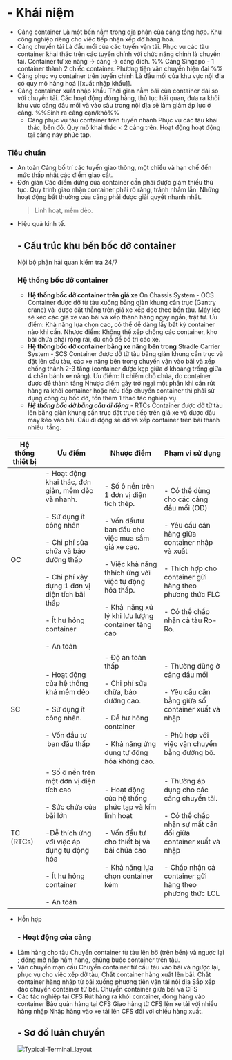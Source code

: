 # - Khái niệm
- Cảng container 
  Là một bến nằm trong địa phận của cảng tổng hợp.
	Khu công nghiệp riêng cho việc tiếp nhận xếp dỡ hàng hoá.
- Cảng chuyền tải 
  Là đầu mối của các tuyến vận tải.
	Phục vụ các tàu container khai thác trên các tuyến chính với chức năng chính là chuyền tải.
	Container từ xe nâng -> cảng -> cảng đích.
%% Cảng Singapo - 1 container thành 2 chiếc container. Phương tiện vận chuyển hiện đại %%
- Cảng phục vụ container trên tuyến chính 
  Là đầu mối của khu vực nội địa có quy mô hàng hoá [[xuất nhập khẩu]]. 
- Cảng container xuất nhập khẩu
  Thời gian nằm bãi của container dài so với chuyền tải. Các hoạt động đóng hàng, thủ tục hải quan, đưa ra khỏi khu vực cảng đầu mối và vào sâu trong nội địa sẽ làm giảm áp lực ở cảng.
  %%Sinh ra cảng cạn/khô%%
  - Cảng phục vụ tàu container trên tuyến nhánh
Phục vụ các tàu khai thác, bến đỗ.
Quy mô khai thác < 2 cảng trên.
Hoạt động hoạt động tại cảng này phức tạp.

### Tiêu chuẩn
- An toàn 
Cảng bố trí các tuyến giao thông, một chiều và hạn chế đến mức thấp nhất các điểm giao cắt.
- Đơn giản
  Các điểm dừng của container cần phải được giảm thiểu thủ tục. Quy trình giao nhận container phải rõ ràng, tránh nhầm lẫn.
  Những hoạt động bất thường của cảng phải được giải quyết nhanh nhất.
  >Linh hoạt, mềm dẻo.
- Hiệu quả kinh tế.
  ## - Cấu trúc khu bến bốc dỡ container 
  Nội bộ phận hải quan kiểm tra 24/7
  ### Hệ thống bốc dỡ container 
  - **Hệ thống bốc dỡ container trên giá xe** On Chassis System - OCS
  Container được dỡ từ tàu xuống bằng giàn khung cần trục (Gantry crane) và  được đặt thẳng trên giá xe xếp dọc theo bến tàu. Máy léo sẽ kéo các giá xe vào bãi và xếp thành hàng ngay ngắn, trật tự.
    Ưu điểm: Khả năng lựa chọn cao, có thể dễ dàng lấy bất kỳ container nào khi cần.
	Nhược điểm: Không thể xếp chồng các container, kho bãi chứa phải rộng rãi, đủ chỗ để bố trí các xe.
  - **Hệ thông bốc dỡ container bằng xe nâng bên trong** Stradle Carrier System - SCS
Container được dỡ từ tàu bằng giàn khung cần trục và đặt lên cầu tàu, các xe nâng bên trong chuyển vận vào bãi và xếp chồng thành 2-3 tầng (container được kẹp giữa ở khoảng trống giữa 4 chân bánh xe nâng).
	Ưu điểm: Ít chiếm chỗ chứa, do container được để thành tầng
	Nhược điểm gây trở ngại một phần khi cần rút hàng ra khỏi container hoặc nếu tiếp chuyển container thì phải sử dụng công cụ bốc dỡ, tốn thêm 1 thao tác nghiệp vụ.
  - **_Hệ thống bốc dỡ bằng cẩu di động_** - RTCs
Container được dỡ từ tàu lên bằng giàn khung cần trục đặt trực tiếp trên giá xe và được đầu máy kéo vào bãi. Cẩu di động sẽ dỡ và xếp container trên bãi thành nhiều  tầng. 

| Hệ thống thiết bị | Ưu điểm | Nhược điểm | Phạm vi sử dụng |
| ---- | ---- | ---- | ---- |
| OC | - Hoạt động khai thác, đơn giản, mềm dẻo và nhanh.<br><br>- Sử dụng ít công nhân<br><br>- Chi phí sửa chữa và bảo dưởng thấp<br><br>- Chi phí xây dựng 1 đơn vị diện tích bãi thấp<br><br>- Ít hư hỏng container<br><br>- An toàn | - Số ô nền trên 1 đơn vị diện tích thép.<br><br>- Vốn đầutư ban đầu cho việc mua sắm giá xe cao.<br><br>- Việc khả năng thhích ứng với việc tự động hóa thấp.<br><br>- Khả  năng xử lý khi lưu lượng container tăng cao | - Có thể dùng cho các cảng đầu mối (OD)<br><br>- Yêu cầu cân hàng giữa container nhập và xuất<br><br>- Thích hợp cho container gửi hàng theo phương thức FLC<br><br>- Có thể chấp nhận cả tàu Ro-Ro. |
| SC | - Hoạt động của hệ thống khá mềm dẻo<br><br>- Sử dụng ít công nhân.<br><br>- Vốn đầu tư  ban đầu thấp | - Độ an toàn thấp<br><br>- Chi phí sửa chữa, bảo dưỡng cao.<br><br>- Dễ hư hỏng container<br><br>- Khả năng ứng dụng tự động hóa không cao. | - Thường dùng ở cảng đầu mối<br><br>- Yêu cầu cân bằng giữa số container xuất và nhập<br><br>- Phù hợp với việc vận chuyển bằng đường bộ. |
| TC (RTCs) | - Số ô nền trên một đơn vị diện tích cao<br><br>- Sức chứa của bãi lớn<br><br>-Dễ thích ứng với việc áp dụng tự động hóa<br><br>- Ít hư hỏng container<br><br>- An toàn | - Hoạt động của hệ thống phức tạp và kím linh hoạt<br><br>- Vốn đầu tư cho thiết bị và bãi chứa cao<br><br>- Khả năng lựa chọn container kém | - Thường áp dụng cho các cảng chuyển tải.<br><br>- Có thể chấp nhận sự mất cân đối giữa container xuất và nhập<br><br>- Chấp nhận cả container gửi hàng theo phương thức LCL |
- Hỗn hợp
  ### - Hoạt động của cảng
- Làm hàng cho tàu
  Chuyển container từ tàu lên bờ (trên bến) và ngược lại ; đóng mở nắp hầm hàng, chùng buộc container trên tàu.
- Vận chuyển mạn cầu
  Chuyển container từ cầu tàu vào bãi và ngược lại, phục vụ cho việc xếp dỡ tàu, 
  Chất container hàng xuất lên bãi.
  Chất container hàng nhập từ bãi xuống phương tiện vận tải nội địa
  Sắp xếp đảo chuyển container từ bãi.
  Chuyển container giữa bãi và CFS
- Các tác nghiệp tại CFS
  Rút hàng ra khỏi container, đóng hàng vào container 
  Bảo quản hàng tại CFS
  Giao hàng từ CFS lên xe tải với nhiều hàng nhập
  Nhập hàng vào xe tải lên CFS đối với chiều hàng xuất.
  ## - Sơ đồ luân chuyển
  ![Typical-Terminal_layout](https://www.researchgate.net/publication/245292923/figure/fig1/AS:896181001543680@1590677609672/Typical-terminal-layout-and-import-area-processes.pbm)
  